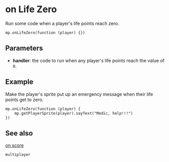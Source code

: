 # on Life Zero

Run some code when a player's life points reach zero.

```sig
mp.onLifeZero(function (player) {})
```

## Parameters

* **handler**: the code to run when any player's life points reach the value of `0`.

## Example

Make the player's sprite put up an emergency message when their life points get to zero.

```blocks
mp.onLifeZero(function (player) {
    mp.getPlayerSprite(player).sayText("Medic, help!!!")
})
```
## See also

[on score](/reference/multiplayer/on-score)

```package
multiplayer
```
